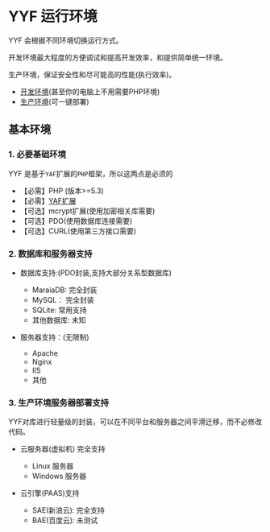 YYF 运行环境
============

YYF 会根据不同环境切换运行方式。

开发环境最大程度的方便调试和提高开发效率，和提供简单统一环境。

生产环境，保证安全性和尽可能高的性能(执行效率)。

* [开发环境](develop.md)(甚至你的电脑上不用需要PHP环境)
* [生产环境](yyf-in-server.md)(可一键部署)


基本环境
------

### 1. 必要基础环境
YYF 是基于`YAF`扩展的`PHP`框架，所以这两点是必须的
* 【必需】PHP (版本>=5.3) 
* 【必需】[YAF扩展](http://pecl.php.net/package/yaf)
* 【可选】mcrypt扩展(使用加密相关库需要)
* 【可选】PDO(使用数据库连接需要)
* 【可选】CURL(使用第三方接口需要)


### 2. 数据库和服务器支持

- 数据库支持:(PDO封装,支持大部分关系型数据库)
    * MaraiaDB: 完全封装
    * MySQL：   完全封装
    * SQLite:   常用支持
    * 其他数据库:    未知

- 服务器支持：(无限制)
    * Apache
    * Nginx
    * IIS
    * 其他


### 3. 生产环境服务器部署支持
YYF对库进行轻量级的封装，可以在不同平台和服务器之间平滑迁移，而不必修改代码。

- 云服务器(虚拟机) 完全支持
    * Linux 服务器
    * Windows 服务器

- 云引擎(PAAS)支持
    * SAE(新浪云): 完全支持
    * BAE(百度云): 未测试
